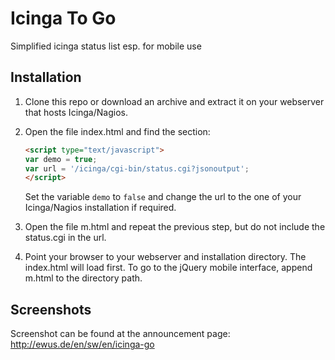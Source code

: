 # Icinga To Go

Simplified icinga status list esp. for mobile use

## Installation

1. Clone this repo or download an archive and extract it on your webserver that hosts Icinga/Nagios.

2. Open the file index.html and find the section:

    ```HTML
    <script type="text/javascript">
    var demo = true;
    var url = '/icinga/cgi-bin/status.cgi?jsonoutput';
    </script>
    ```
  
    Set the variable `demo` to `false` and change the url to the one of your Icinga/Nagios installation if required.

3. Open the file m.html and repeat the previous step, but do not include the status.cgi in the url.

4. Point your browser to your webserver and installation directory. The index.html will load first. To go to the jQuery mobile interface, append m.html to the directory path.

## Screenshots

Screenshot can be found at the announcement page: http://ewus.de/en/sw/en/icinga-go